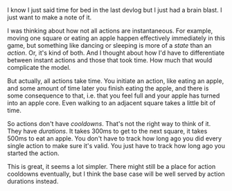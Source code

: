 I know I just said time for bed in the last devlog but I just had a brain blast.
I just want to make a note of it.

I was thinking about how not all actions are instantaneous. For example, moving
one square or eating an apple happen effectively immediately in this game, but
something like dancing or sleeping is more of a _state_ than an _action_. Or,
it's kind of both. And I thought about how I'd have to differentiate between
instant actions and those that took time. How much that would complicate the
model.

But actually, all actions take time. You initiate an action, like eating an
apple, and some amount of time later you finish eating the apple, and there is
some consequence to that, i.e. that you feel full and your apple has turned into
an apple core. Even walking to an adjacent square takes a little bit of time.

So actions don't have _cooldowns_. That's not the right way to think of it. They
have _durations_. It takes 300ms to get to the next square, it takes 500ms to
eat an apple. You don't have to track how long ago you did every single action
to make sure it's valid. You just have to track how long ago you started the
action.

This is great, it seems a lot simpler. There might still be a place for action
cooldowns eventually, but I think the base case will be well served by action
durations instead.
